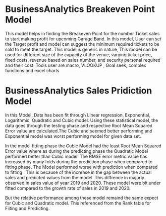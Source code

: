 # BusinessAnalytics Breakeven Point Model
This model helps in finding the Breakeven Point for the number Ticket sales to start making profit for upcoming Garage Band.
In this model, User can set the Target profit and model can suggest the minimum required tickets to be sold to meet the target.
This model is generic in nature, This model can be used for different size of the capacity of the venue, varying ticket price,
fixed costs, revenue based on sales number, and security personal required and their cost. Tools user are macro, VLOOKUP , 
Goal seek, complex functions and excel charts

# BusinessAnalytics Sales Pridiction Model
In this Model, Data has been fit through Linear regression, Exponential, Logarithmic, Quadratic and Cubic model. Using these statistical model,
the data goes through the testing phase and respective Root Mean Squared Error value are calculated.The Cubic and seemed better performing and
Exponential model was worst performing model for given data set. 

In the model fitting phase the Cubic Model had the least Root Mean Squared Error value where as during the predicting phase the  Quadratic Model performed better than Cubic model.
The RMSE error metric value has increased by many folds during the prediction phase when compared to fitting phase. The Model performed worse with prediction when compared to
fitting .
This is because of the increase in the gap between the actual sales and predicted values from the model. This diffrence in majorly observed in sales value of year 2019
and 2020. These model were bit under fitted compared to the growth rate of sales in 2019 and 2020.

But the relative performance among these model remaind the same expect for Cubic and Quadratic model. This referenced from the Rank table for Fiiting and Predicting.
